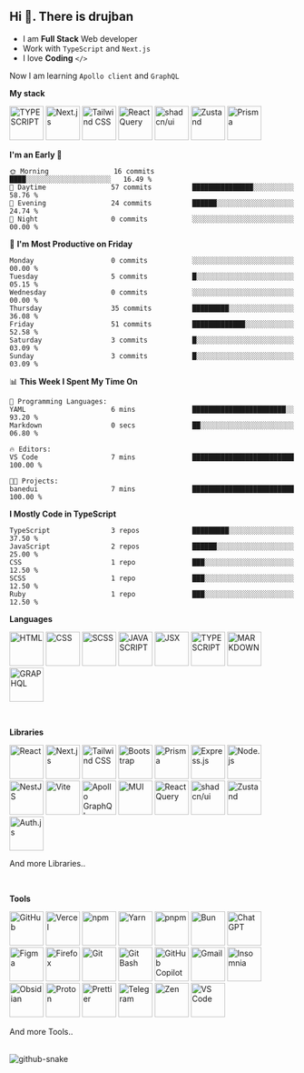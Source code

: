 ## Hi 👋. There is drujban

- I am **Full Stack** Web developer 
- Work with `TypeScript` and `Next.js`
- I love **Coding** `</>`

Now I am learning `Apollo client` and `GraphQL`

**My stack**
<p align="left">
    <img src="https://go-skill-icons.vercel.app/api/icons?i=ts" width="60" alt="TYPESCRIPT"/>
    <img src="https://go-skill-icons.vercel.app/api/icons?i=next" width="60" alt="Next.js" />
    <img src="https://go-skill-icons.vercel.app/api/icons?i=tailwind" width="60" alt="Tailwind CSS" />
    <img src="https://go-skill-icons.vercel.app/api/icons?i=reactquery" width="60" alt="React Query" />
    <img src="https://go-skill-icons.vercel.app/api/icons?i=shadcn" width="60" alt="shadcn/ui" />
    <img src="https://go-skill-icons.vercel.app/api/icons?i=zustand" width="60" alt="Zustand" />
    <img src="https://go-skill-icons.vercel.app/api/icons?i=prisma" width="60" alt="Prisma" />
</p>


<!--START_SECTION:waka-->
**I'm an Early 🐤** 

```text
🌞 Morning                16 commits          ████░░░░░░░░░░░░░░░░░░░░░   16.49 % 
🌆 Daytime                57 commits          ███████████████░░░░░░░░░░   58.76 % 
🌃 Evening                24 commits          ██████░░░░░░░░░░░░░░░░░░░   24.74 % 
🌙 Night                  0 commits           ░░░░░░░░░░░░░░░░░░░░░░░░░   00.00 % 
```
📅 **I'm Most Productive on Friday** 

```text
Monday                   0 commits           ░░░░░░░░░░░░░░░░░░░░░░░░░   00.00 % 
Tuesday                  5 commits           █░░░░░░░░░░░░░░░░░░░░░░░░   05.15 % 
Wednesday                0 commits           ░░░░░░░░░░░░░░░░░░░░░░░░░   00.00 % 
Thursday                 35 commits          █████████░░░░░░░░░░░░░░░░   36.08 % 
Friday                   51 commits          █████████████░░░░░░░░░░░░   52.58 % 
Saturday                 3 commits           █░░░░░░░░░░░░░░░░░░░░░░░░   03.09 % 
Sunday                   3 commits           █░░░░░░░░░░░░░░░░░░░░░░░░   03.09 % 
```


📊 **This Week I Spent My Time On** 

```text
💬 Programming Languages: 
YAML                     6 mins              ███████████████████████░░   93.20 % 
Markdown                 0 secs              ██░░░░░░░░░░░░░░░░░░░░░░░   06.80 % 

🔥 Editors: 
VS Code                  7 mins              █████████████████████████   100.00 % 

🐱‍💻 Projects: 
banedui                  7 mins              █████████████████████████   100.00 % 
```

**I Mostly Code in TypeScript** 

```text
TypeScript               3 repos             █████████░░░░░░░░░░░░░░░░   37.50 % 
JavaScript               2 repos             ██████░░░░░░░░░░░░░░░░░░░   25.00 % 
CSS                      1 repo              ███░░░░░░░░░░░░░░░░░░░░░░   12.50 % 
SCSS                     1 repo              ███░░░░░░░░░░░░░░░░░░░░░░   12.50 % 
Ruby                     1 repo              ███░░░░░░░░░░░░░░░░░░░░░░   12.50 % 
```

<!--END_SECTION:waka-->


**Languages**
<p align="left">
    <img src="https://go-skill-icons.vercel.app/api/icons?i=html" width="60" alt="HTML" />
    <img src="https://go-skill-icons.vercel.app/api/icons?i=css" width="60" alt="CSS" />
    <img src="https://go-skill-icons.vercel.app/api/icons?i=scss" width="60" alt="SCSS" />
    <img src="https://go-skill-icons.vercel.app/api/icons?i=js" width="60" alt="JAVASCRIPT" />
    <img src="https://go-skill-icons.vercel.app/api/icons?i=react" width="60" alt="JSX"/>
    <img src="https://go-skill-icons.vercel.app/api/icons?i=ts" width="60" alt="TYPESCRIPT"/>
    <img src="https://go-skill-icons.vercel.app/api/icons?i=md" width="60" alt="MARKDOWN"/>
    <img src="https://go-skill-icons.vercel.app/api/icons?i=graphql" width="60" alt="GRAPHQL"/>
</p>

<br>

**Libraries**
<p align="left">
    <img src="https://go-skill-icons.vercel.app/api/icons?i=react" width="60" alt="React" />
    <img src="https://go-skill-icons.vercel.app/api/icons?i=next" width="60" alt="Next.js" />
    <img src="https://go-skill-icons.vercel.app/api/icons?i=tailwind" width="60" alt="Tailwind CSS" />
    <img src="https://go-skill-icons.vercel.app/api/icons?i=bootstrap" width="60" alt="Bootstrap" />
    <img src="https://go-skill-icons.vercel.app/api/icons?i=prisma" width="60" alt="Prisma" />
    <img src="https://go-skill-icons.vercel.app/api/icons?i=expressjs" width="60" alt="Express.js" />
    <img src="https://go-skill-icons.vercel.app/api/icons?i=nodejs" width="60" alt="Node.js" />
    <img src="https://go-skill-icons.vercel.app/api/icons?i=nest" width="60" alt="NestJS" />
    <img src="https://go-skill-icons.vercel.app/api/icons?i=vite" width="60" alt="Vite" />
    <img src="https://go-skill-icons.vercel.app/api/icons?i=apollo" width="60" alt="Apollo GraphQL" />
    <img src="https://go-skill-icons.vercel.app/api/icons?i=mui" width="60" alt="MUI" />
    <img src="https://go-skill-icons.vercel.app/api/icons?i=reactquery" width="60" alt="React Query" />
    <img src="https://go-skill-icons.vercel.app/api/icons?i=shadcn" width="60" alt="shadcn/ui" />
    <img src="https://go-skill-icons.vercel.app/api/icons?i=zustand" width="60" alt="Zustand" />
    <img src="https://go-skill-icons.vercel.app/api/icons?i=authjs" width="60" alt="Auth.js" />
</p>

And more Libraries..

<br>

**Tools**
<p align="left">
    <img src="https://go-skill-icons.vercel.app/api/icons?i=github" width="60" alt="GitHub" />
    <img src="https://go-skill-icons.vercel.app/api/icons?i=vercel" width="60" alt="Vercel" />
    <img src="https://go-skill-icons.vercel.app/api/icons?i=npm" width="60" alt="npm" />
    <img src="https://go-skill-icons.vercel.app/api/icons?i=yarn" width="60" alt="Yarn" />
    <img src="https://go-skill-icons.vercel.app/api/icons?i=pnpm" width="60" alt="pnpm" />
    <img src="https://go-skill-icons.vercel.app/api/icons?i=bun" width="60" alt="Bun" />
    <img src="https://go-skill-icons.vercel.app/api/icons?i=chatgpt" width="60" alt="ChatGPT" />
    <img src="https://go-skill-icons.vercel.app/api/icons?i=figma" width="60" alt="Figma" />
    <img src="https://go-skill-icons.vercel.app/api/icons?i=firefox" width="60" alt="Firefox" />
    <img src="https://go-skill-icons.vercel.app/api/icons?i=git" width="60" alt="Git" />
    <img src="https://go-skill-icons.vercel.app/api/icons?i=gitbash" width="60" alt="Git Bash" />
    <img src="https://go-skill-icons.vercel.app/api/icons?i=githubcopilot" width="60" alt="GitHub Copilot" />
  <img src="https://go-skill-icons.vercel.app/api/icons?i=gmail" width="60" alt="Gmail" />
    <img src="https://go-skill-icons.vercel.app/api/icons?i=insomnia" width="60" alt="Insomnia" />
    <img src="https://go-skill-icons.vercel.app/api/icons?i=obsidian" width="60" alt="Obsidian" />
    <img src="https://go-skill-icons.vercel.app/api/icons?i=proton" width="60" alt="Proton" />
    <img src="https://go-skill-icons.vercel.app/api/icons?i=prettier" width="60" alt="Prettier" />
    <img src="https://go-skill-icons.vercel.app/api/icons?i=telegram" width="60" alt="Telegram" />
    <img src="https://go-skill-icons.vercel.app/api/icons?i=zen" width="60" alt="Zen" />
    <img src="https://go-skill-icons.vercel.app/api/icons?i=vscode" width="60" alt="VS Code" />
</p>

And more Tools..

<br>

<picture>
  <source media="(prefers-color-scheme: dark)" srcset="output/github-contribution-grid-snake-dark.svg" />
  <source media="(prefers-color-scheme: light)" srcset="output/github-contribution-grid-snake.svg" />
  <img alt="github-snake" src="github-snake.svg" />
</picture>
